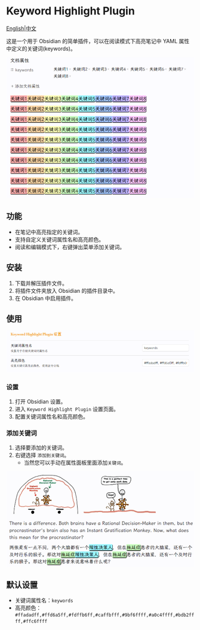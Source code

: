# Keyword Highlight Plugin

[English](./README.md)|[中文](./README_zh.md)

这是一个用于 Obsidian 的简单插件，可以在阅读模式下高亮笔记中 YAML 属性中定义的关键词(keywords)。

![](https://raw.githubusercontent.com/PandaNocturne/ImageAssets/main/Obsidian/202406270447133.png)

## 功能

- 在笔记中高亮指定的关键词。
- 支持自定义关键词属性名和高亮颜色。
- 阅读和编辑模式下，右键弹出菜单添加关键词。

## 安装

1. 下载并解压插件文件。
2. 将插件文件夹放入 Obsidian 的插件目录中。
3. 在 Obsidian 中启用插件。

## 使用

![](https://raw.githubusercontent.com/PandaNocturne/ImageAssets/main/Obsidian/202406270445080.png)


### 设置

1. 打开 Obsidian 设置。
2. 进入 `Keyword Highlight Plugin` 设置页面。
3. 配置关键词属性名和高亮颜色。

### 添加关键词

1. 选择要添加的关键词。
2. 右键选择 `添加到关键词`。
   - 当然您可以手动在属性面板里面添加`关键词`。

![](https://raw.githubusercontent.com/PandaNocturne/ImageAssets/main/Obsidian/202406270453914.gif)


## 默认设置

- 关键词属性名：`keywords`
- 高亮颜色：`#ffadadff,#ffd6a5ff,#fdffb6ff,#caffbfff,#9bf6ffff,#a0c4ffff,#bdb2ffff,#ffc6ffff`